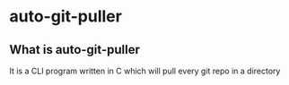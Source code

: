 # auto-git-puller

## What is auto-git-puller
It is a CLI program written in C which will pull every git repo in a directory

